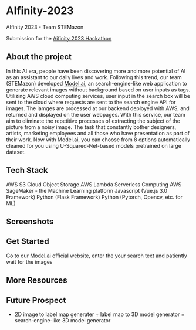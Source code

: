 # AIfinity-2023
AIfinity 2023 - Team STEMazon

Submission for the [Aifinity 2023 Hackathon](https://aifinity-2023.devpost.com)

## About the project

In this AI era, people have been discovering more and more potential of AI as an assistant to our daily lives and work. Following this trend, our team (STEMazon) developed [Model.ai](https://devpost.com/software/stemazon-tba), an search-engine-like web application to generate relevant images without background based on user inputs as tags. Utilizing AWS cloud computing services, user input in the search box will be sent to the cloud where requests are sent to the search engine API for images. The iamges are processed at our backend deployed with AWS, and returned and displayed on the user webpages. With this service, our team aim to eliminate the repetitive processes of extracting the subject of the picture from a noisy image. The task that constantly bother designers, artists, marketing employees and all those who have presentation as part of their work. Now with Model.ai, you can choose from 8 options automatically cleaned for you using U-Squared-Net-based models pretrained on large dataset.

## Tech Stack

AWS S3 Cloud Object Storage
AWS Lambda Serverless Computing
AWS SageMaker - the Machine Learning platform
Javascript (Vue.js 3.0 Framework)
Python (Flask Framework)
Python (Pytorch, Opencv, etc. for ML)

## Screenshots



## Get Started

Go to our [Model.ai](http://stemazon-s3.s3-website-ap-southeast-1.amazonaws.com) official website, enter the your search text and patiently wait for the images

## More Resources

## Future Prospect

* 2D image to label map generater + label map to 3D model generator = search-engine-like 3D model generator
